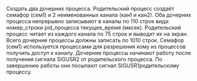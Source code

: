  Cоздать два дочерних процесса. Родительский процесс создаёт семафор (сем1) и 2 неименованных канала (кан1 и кан2). Оба дочерних процесса непрерывно записывают в каналы по 110 строк вида: номер_строки pid_процесса текущее_время (мксек). Родительский процесс читает из каждого канала по 75 строк и выводит их на экран. Всего дочерние процессы должны записать по 1010 строк. Семафор (сем1) используется процессами для разрешения кому из процессов получить доступ к каналу. Дочерние процессы начинают работу после получения сигнала SIGUSR2 от родительского процесса. По завершению работы они посылают сигнал SIGUSR1родительскому процессу.
